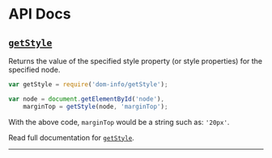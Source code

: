 # API Docs

## [`getStyle`](getStyle.md)

Returns the value of the specified style property (or style properties) for the specified node.

```js
var getStyle = require('dom-info/getStyle');

var node = document.getElementById('node'),
    marginTop = getStyle(node, 'marginTop');
```

With the above code, `marginTop` would be a string such as: `'20px'`.

Read full documentation for [`getStyle`](getStyle.md).

-----
